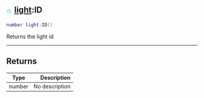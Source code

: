 ## ![client](../../.gitbook/assets/client.png) [light](light):ID

```lua
number light:ID()
```

Returns the light id

------
## Returns

| Type   | Description |
| ------ | ----------: |
| number | No description |

